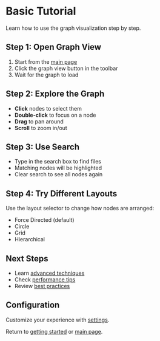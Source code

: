 # Basic Tutorial

Learn how to use the graph visualization step by step.

## Step 1: Open Graph View

1. Start from the [main page](../index.md)
2. Click the graph view button in the toolbar
3. Wait for the graph to load

## Step 2: Explore the Graph

- **Click** nodes to select them
- **Double-click** to focus on a node
- **Drag** to pan around
- **Scroll** to zoom in/out

## Step 3: Use Search

- Type in the search box to find files
- Matching nodes will be highlighted
- Clear search to see all nodes again

## Step 4: Try Different Layouts

Use the layout selector to change how nodes are arranged:

- Force Directed (default)
- Circle
- Grid
- Hierarchical

## Next Steps

- Learn [advanced techniques](../advanced/features.md)
- Check [performance tips](../guides/performance.md)
- Review [best practices](../guides/best-practices.md)

## Configuration

Customize your experience with [settings](../config/settings.md).

Return to [getting started](../getting-started.md) or [main page](../index.md).
